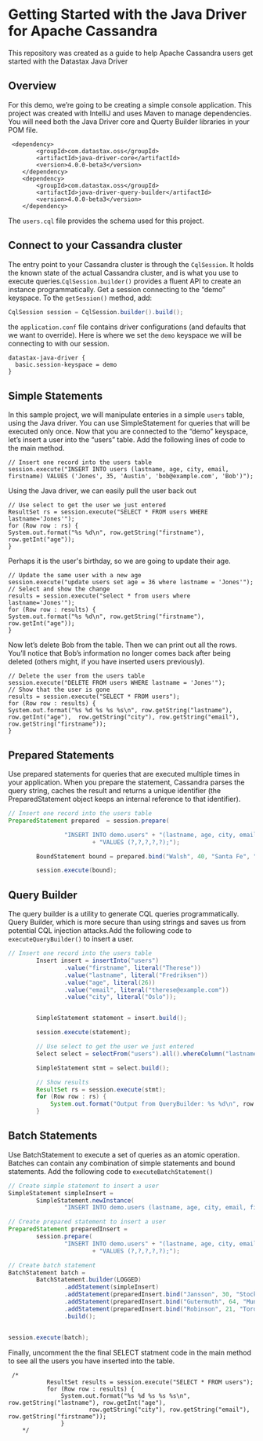 # Getting Started with the Java Driver for Apache Cassandra
This repository was created as a guide to help Apache Cassandra users get started with the Datastax Java Driver

## Overview
For this demo, we’re going to be creating a simple console application. This project was created with IntelliJ and uses Maven to manage dependencies. You will need both the Java Driver core and Querty Builder libraries in your POM file. 

     <dependency>
            <groupId>com.datastax.oss</groupId>
            <artifactId>java-driver-core</artifactId>
            <version>4.0.0-beta3</version>
        </dependency>
        <dependency>
            <groupId>com.datastax.oss</groupId>
            <artifactId>java-driver-query-builder</artifactId>
            <version>4.0.0-beta3</version>
        </dependency>
        
The `users.cql` file provides the schema used for this project.

## Connect to your Cassandra cluster

The entry point to your Cassandra cluster is through the `CqlSession`. It holds the known state of the actual Cassandra cluster, and is what you use to execute queries.`CqlSession.builder()` provides a fluent API to create an instance programmatically. Get a session connecting to the “demo” keyspace. To the `getSession()` method, add:
```java
CqlSession session = CqlSession.builder().build();
```
the `application.conf` file contains driver configurations (and defaults that we want to override). Here is where we set the
`demo` keyspace we will be connecting to with our session.

```
datastax-java-driver {
  basic.session-keyspace = demo
}
```

## Simple Statements
In this sample project, we will manipulate enteries in a simple `users` table, using the Java driver. You can use SimpleStatement for queries that will be executed only once.  Now that you are connected to the “demo” keyspace, let’s insert a user into the “users” table. Add the following lines of code to the main method.
```
// Insert one record into the users table
session.execute("INSERT INTO users (lastname, age, city, email, firstname) VALUES ('Jones', 35, 'Austin', 'bob@example.com', 'Bob')");
```

Using the Java driver, we can easily pull the user back out 

```
// Use select to get the user we just entered
ResultSet rs = session.execute("SELECT * FROM users WHERE lastname='Jones'");
for (Row row : rs) {
System.out.format("%s %d\n", row.getString("firstname"), row.getInt("age"));
}
```

Perhaps it is the user's birthday, so we are going to update their age.
```
// Update the same user with a new age
session.execute("update users set age = 36 where lastname = 'Jones'");
// Select and show the change
results = session.execute("select * from users where lastname='Jones'");
for (Row row : results) {
System.out.format("%s %d\n", row.getString("firstname"), row.getInt("age"));
}
```

Now let’s delete Bob from the table. Then we can print out all the rows. You’ll notice that Bob’s information no longer comes back after being deleted (others might, if you have inserted users previously).
```
// Delete the user from the users table
session.execute("DELETE FROM users WHERE lastname = 'Jones'");
// Show that the user is gone
results = session.execute("SELECT * FROM users");
for (Row row : results) {
System.out.format("%s %d %s %s %s\n", row.getString("lastname"), row.getInt("age"),  row.getString("city"), row.getString("email"), row.getString("firstname"));
}
```



## Prepared Statements
Use prepared statements for queries that are executed multiple times in your application. When you prepare the statement, Cassandra parses the query string, caches the result and returns a unique identifier (the PreparedStatement object keeps an internal reference to that identifier).
```java
// Insert one record into the users table
PreparedStatement prepared  = session.prepare(

                "INSERT INTO demo.users" + "(lastname, age, city, email, firstname)"
                        + "VALUES (?,?,?,?,?);");

        BoundStatement bound = prepared.bind("Walsh", 40, "Santa Fe", "kate@example.com", "Kate");

        session.execute(bound);
```
## Query Builder
The query builder is a utility to generate CQL queries programmatically. Query Builder, which is more secure than using strings and saves us from potential CQL injection attacks.Add the following code to `executeQueryBuilder()` to insert a user.
```java
// Insert one record into the users table
        Insert insert = insertInto("users")
                .value("firstname", literal("Therese"))
                .value("lastname", literal("Fredriksen"))
                .value("age", literal(26))
                .value("email", literal("therese@example.com"))
                .value("city", literal("Oslo"));


        SimpleStatement statement = insert.build();

        session.execute(statement);

        // Use select to get the user we just entered
        Select select = selectFrom("users").all().whereColumn("lastname").isEqualTo(literal("Fredriksen"));

        SimpleStatement stmt = select.build();

        // Show results
        ResultSet rs = session.execute(stmt);
        for (Row row : rs) {
            System.out.format("Output from QueryBuilder: %s %d\n", row.getString("firstname"), row.getInt("age"));
        }
```

## Batch Statements
Use BatchStatement to execute a set of queries as an atomic operation. Batches can contain any combination of simple statements and bound statements. Add the following code to `executeBatchStatement()` 
```java
// Create simple statement to insert a user
SimpleStatement simpleInsert =
        SimpleStatement.newInstance(
                "INSERT INTO demo.users (lastname, age, city, email, firstname) VALUES ('Hicks', 28, 'Denver', 'raquelle@example.com', 'Raquelle')");

// Create prepared statement to insert a user
PreparedStatement preparedInsert =
        session.prepare(
                "INSERT INTO demo.users" + "(lastname, age, city, email, firstname)"
                        + "VALUES (?,?,?,?,?);");

// Create batch statement
BatchStatement batch =
        BatchStatement.builder(LOGGED)
                .addStatement(simpleInsert)
                .addStatement(preparedInsert.bind("Jansson", 30, "Stockholm", "linda@example.com", "Linda"))
                .addStatement(preparedInsert.bind("Gutermuth", 64, "Munich", "david@example.com", "David"))
                .addStatement(preparedInsert.bind("Robinson", 21, "Toronto", "sarah@example.com", "Sarah"))
                .build();


session.execute(batch);
```        
 Finally, uncomment the the final SELECT statment code in the main method to see all the users you have inserted into the table.
 
 ```
  /*
            ResultSet results = session.execute("SELECT * FROM users");
            for (Row row : results) {
                System.out.format("%s %d %s %s %s\n", row.getString("lastname"), row.getInt("age"),
                        row.getString("city"), row.getString("email"), row.getString("firstname"));
                } 
     */
```
